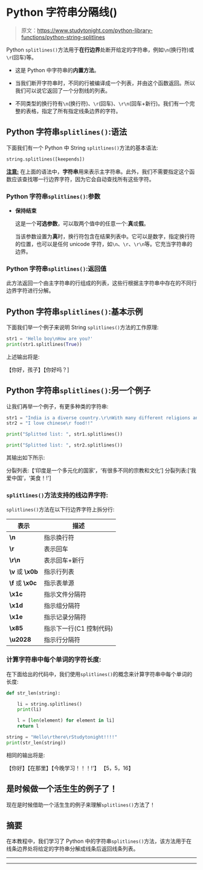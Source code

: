 # Python 字符串分隔线()

> 原文：<https://www.studytonight.com/python-library-functions/python-string-splitlines>

Python `splitlines()`方法用于**在行边界**处断开给定的字符串，例如`\n`(换行符)或`\r`(回车)等。

*   这是 Python 中字符串的**内置方法**。

*   当我们断开字符串时，不同的行被编译成一个列表，并由这个函数返回。所以我们可以说它返回了一个分割线的列表。

*   不同类型的换行符有`\n`(换行符)、`\r`(回车)、`\r\n`(回车+新行)。我们有一个完整的表格，指定了所有指定线条边界的字符。

## Python 字符串`splitlines()`:语法

下面我们有一个 Python 中 String `splitlines()`方法的基本语法:

```py
string.splitlines([keepends])
```

<u>**注意:**</u> 在上面的语法中，**字符串**用来表示主字符串。此外，我们不需要指定这个函数应该查找哪一行边界字符，因为它会自动查找所有这些字符。

### Python 字符串`splitlines()`:参数

*   **保持结束**

    这是一个**可选参数**，可以取两个值中的任意一个:**真**或**假**。

    当该参数设置为**真**时，换行符包含在结果列表中。它可以是数字，指定换行符的位置，也可以是任何 unicode 字符，如`\n`、`\r`、`\r\n`等。它充当字符串的边界。

### Python 字符串`splitlines()`:返回值

此方法返回一个由主字符串的行组成的列表，这些行根据主字符串中存在的不同行边界字符进行分解。

## Python 字符串`splitlines()`:基本示例

下面我们举一个例子来说明 String `splitlines()`方法的工作原理:

```py
str1 = 'Hello boy\nHow are you?'
print(str1.splitlines(True))
```

上述输出将是:

【你好，孩子】【你好吗？]

## Python 字符串`splitlines()`:另一个例子

让我们再举一个例子，有更多种类的字符串:

```py
str1 = "India is a diverse country.\r\nWith many different religions and cultures"
str2 = "I love chinese\r food!!"

print("Splitted list: ", str1.splitlines())

print("Splitted list: ", str2.splitlines()) 
```

其输出如下所示:

分裂列表:【‘印度是一个多元化的国家’，‘有很多不同的宗教和文化’]
分裂列表:[‘我爱中国’，‘美食！!']

### `splitlines()`方法支持的线边界字符:

`splitlines()`方法在以下行边界字符上拆分行:

| 表示 | 描述 |
| --- | --- |
| **\n** | 指示换行符 |
| **\r** | 表示回车 |
| **\r\n** | 表示回车+新行 |
| **\v** 或 **\x0b** | 指示行列表 |
| **\f** 或 **\x0c** | 指示表单源 |
| **\x1c** | 指示文件分隔符 |
| **\x1d** | 指示组分隔符 |
| **\x1e** | 指示记录分隔符 |
| **\x85** | 指示下一行(C1 控制代码) |
| **\u2028** | 指示行分隔符 |

### 计算字符串中每个单词的字符长度:

在下面给出的代码中，我们使用`splitlines()`的概念来计算字符串中每个单词的长度:

```py
def str_len(string):

    li = string.splitlines()
    print(li)

    l = [len(element) for element in li]
    return l

string = "Hello\rthere\rStudytonight!!!!"
print(str_len(string))
```

相同的输出将是:

【你好】【在那里】【今晚学习！！！!'】
【5，5，16】

## 是时候做一个活生生的例子了！

现在是时候借助一个活生生的例子来理解`splitlines()`方法了！

## 摘要

在本教程中，我们学习了 Python 中的字符串`splitlines()`方法，该方法用于在线条边界处将给定的字符串分解成线条后返回线条列表。

* * *

* * *